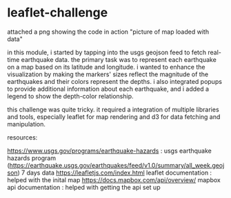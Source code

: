 # leaflet-challenge
attached a png showing the code in action
"picture of map loaded with data"

in this module, i started by tapping into the usgs geojson feed to fetch real-time earthquake data. the primary task was to represent each earthquake on a map based on its latitude and longitude. i wanted to enhance the visualization by making the markers' sizes reflect the magnitude of the earthquakes and their colors represent the depths. i also integrated popups to provide additional information about each earthquake, and i added a legend to show the depth-color relationship.

this challenge was quite tricky. it required a integration of multiple libraries and tools, especially leaflet for map rendering and d3 for data fetching and manipulation. 

resources:

https://www.usgs.gov/programs/earthquake-hazards : usgs earthquake hazards program 
(https://earthquake.usgs.gov/earthquakes/feed/v1.0/summary/all_week.geojson) 7 days data
https://leafletjs.com/index.html leaflet documentation : helped with the inital map
https://docs.mapbox.com/api/overview/ mapbox api documentation : helped with getting the api set up

